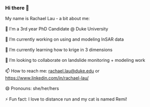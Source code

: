 ### Hi there 👋


My name is Rachael Lau - a bit about me:\
\
📕 I'm a 3rd year PhD Candidate @ Duke University\
\
🔭 I’m currently working on using and modeling InSAR data\
\
🌱 I’m currently learning how to krige in 3 dimensions\
\
👯 I’m looking to collaborate on landslide monitoring + modeling work\
\
📫 How to reach me: rachael.lau@duke.edu or https://www.linkedin.com/in/rachael-lau/ \
\
😄 Pronouns: she/her/hers\
\
⚡ Fun fact: I love to distance run and my cat is named Remi!


<!--
**relaurax/relaurax** is a ✨ _special_ ✨ repository because its `README.md` (this file) appears on your GitHub profile.

Here are some ideas to get you started:

🔭 I’m currently working on ...
- 🌱 I’m currently learning ...
- 👯 I’m looking to collaborate on ...
- 🤔 I’m looking for help with ...
- 💬 Ask me about ...
- 📫 How to reach me: ...
- 😄 Pronouns: ...
- ⚡ Fun fact: ...
-->
